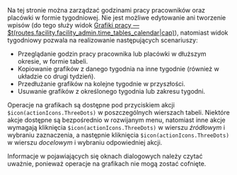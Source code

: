 Na tej stronie można zarządzać godzinami pracy pracowników oraz placówki w formie tygodniowej.
Nie jest możliwe edytowanie ani tworzenie wpisów (do tego służy widok
[Grafiki pracy — $t(routes.facility.facility_admin.time_tables_calendar|cap)](staff-time-tables#calendar)), natomiast
widok tygodniowy pozwala na realizowanie następujących scenariuszy:

- Przeglądanie godzin pracy pracownika lub placówki w dłuższym okresie, w formie tabeli.
- Kopiowanie grafików z danego tygodnia na inne tygodnie (również w układzie co drugi tydzień).
- Przedłużanie grafików na kolejne tygodnie w przyszłości.
- Usuwanie grafików z określonego tygodnia lub zakresu tygodni.

Operacje na grafikach są dostępne pod przyciskiem akcji `$icon(actionIcons.ThreeDots)` w poszczególnych wierszach
tabeli. Niektóre akcje dostępne są bezpośrednio w rozwijanym menu, natomiast inne akcje wymagają
kliknięcia `$icon(actionIcons.ThreeDots)` w wierszu _źródłowym_ i wybraniu zaznaczenia, a następnie kliknięcia
`$icon(actionIcons.ThreeDots)` w wierszu _docelowym_ i wybraniu odpowiedniej akcji.

Informacje w pojawiających się oknach dialogowych należy czytać uważnie, ponieważ operacje na
grafikach nie mogą zostać cofnięte.
